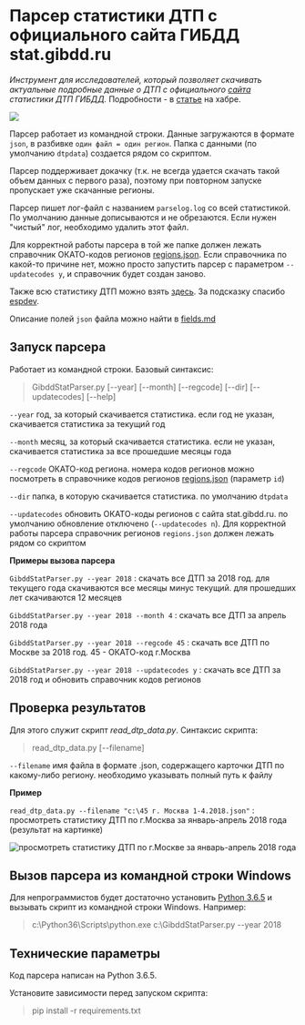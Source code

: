 # Парсер статистики ДТП с официального сайта ГИБДД stat.gibdd.ru

*Инструмент для исследователей, который позволяет скачивать актуальные подробные данные о ДТП с официального [сайта](http://stat.gibdd.ru/) статистики ДТП ГИБДД.* Подробности - в [статье](https://habr.com/post/354782/) на хабре.

![](https://github.com/Shorstko/GibddStat/blob/master/image/title.png)

Парсер работает из командной строки. Данные загружаются в формате `json`, в разбивке `один файл = один регион`. Папка с данными (по умолчанию `dtpdata`) создается рядом со скриптом.

Парсер поддерживает докачку (т.к. не всегда удается скачать такой объем данных с первого раза), поэтому при повторном запуске пропускает уже скачанные регионы. 

Парсер пишет лог-файл с названием `parselog.log` со всей статистикой. По умолчанию данные дописываются и не обрезаются. Если нужен "чистый" лог, необходимо удалить этот файл.

Для корректной работы парсера в той же папке должен лежать справочник ОКАТО-кодов регионов [regions.json](https://github.com/Shorstko/GibddStat/blob/master/regions.json). Если справочника по какой-то причине нет, можно просто запустить парсер с параметром `--updatecodes y`, и справочник будет создан заново.

Также всю статистику ДТП можно взять [здесь](https://github.com/Shorstko/GibddStat/releases). За подсказку спасибо [espdev](https://github.com/espdev).

Описание полей `json` файла можно найти в [fields.md](fields.md)

## Запуск парсера

Работает из командной строки. Базовый синтаксис: 
>   GibddStatParser.py [--year] [--month] [--regcode] [--dir] [--updatecodes] [--help]

`--year` год, за который скачивается статистика. если год не указан, скачивается статистика за текущий год

`--month` месяц, за который скачивается статистика. если не указан, скачивается статистика за все прошедшие месяцы года

`--regcode` ОКАТО-код региона. номера кодов регионов можно посмотреть в справочнике кодов регионов [regions.json](https://github.com/Shorstko/GibddStat/blob/master/regions.json) (параметр `id`)

`--dir` папка, в которую скачивается статистика. по умолчанию `dtpdata`

`--updatecodes` обновить ОКАТО-коды регионов с сайта stat.gibdd.ru. по умолчанию обновление отключено (`--updatecodes n`). Для корректной работы парсера справочник регионов `regions.json` должен лежать рядом со скриптом

**Примеры вызова парсера**

`GibddStatParser.py --year 2018` : скачать все ДТП за 2018 год. для текущего года скачиваются все месяцы минус текущий. для прошедших лет скачиваются 12 месяцев

`GibddStatParser.py --year 2018 --month 4` : скачать все ДТП за апрель 2018 года

`GibddStatParser.py --year 2018 --regcode 45` : скачать все ДТП по Москве за 2018 год. 45 - ОКАТО-код г.Москва

`GibddStatParser.py --year 2018 --updatecodes y` : скачать все ДТП за 2018 год и обновить справочник кодов регионов

## Проверка результатов

Для этого служит скрипт *read_dtp_data.py*. Синтаксис скрипта:
>  	read_dtp_data.py [--filename]

`--filename` имя файла в формате .json, содержащего карточки ДТП по какому-либо региону. необходимо указывать полный путь к файлу

**Пример**

`read_dtp_data.py --filename "c:\45 г. Москва 1-4.2018.json"` : просмотреть статистику ДТП по г.Москва за январь-апрель 2018 года (результат на картинке)

![просмотреть статистику ДТП по г.Москве за январь-апрель 2018 года](https://github.com/Shorstko/GibddStat/blob/master/image/test.png)

## Вызов парсера из командной строки Windows

Для непрограммистов будет достаточно установить [Python 3.6.5](https://www.python.org/downloads/release/python-365/) и вызывать скрипт из командной строки Windows. Например:

>   c:\Python36\Scripts\python.exe c:\GibddStatParser.py --year 2018

## Технические параметры

Код парсера написан на Python 3.6.5.

Установите зависимости перед запуском скрипта:

>   pip install -r requirements.txt
